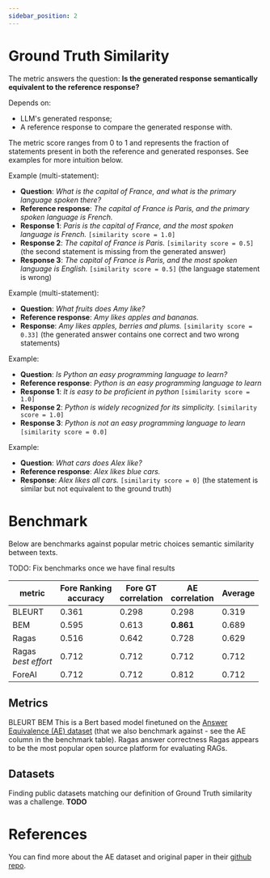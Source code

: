 ```yaml
---
sidebar_position: 2
---
```

# Ground Truth Similarity
The metric answers the question: **Is the generated response semantically equivalent 
to the reference response?**

Depends on:
- LLM's generated response;
- A reference response to compare the generated response with.

The metric score ranges from 0 to 1 and represents the fraction of statements
present in both the reference and generated responses. See examples for more
intuition below. 

Example (multi-statement):
- **Question**: *What is the capital of France, and what is the primary language spoken there?*
- **Reference response**: *The capital of France is Paris, and the primary spoken language is French.*
- **Response 1**: *Paris is the capital of France, and the most spoken language is French.* `[similarity score = 1.0]`
- **Response 2**: *The capital of France is Paris.* `[similarity score = 0.5]` (the second statement is missing from the generated answer)
- **Response 3**: *The capital of France is Paris, and the most spoken language is English.* `[similarity score = 0.5]` (the language statement is wrong)

Example (multi-statement):
- **Question**: *What fruits does Amy like?*
- **Reference response**: *Amy likes apples and bananas.*
- **Response**: *Amy likes apples, berries and plums.* `[similarity score = 0.33]` (the generated answer contains one correct and two wrong statements)

Example:
- **Question**: *Is Python an easy programming language to learn?*
- **Reference response**: *Python is an easy programming language to learn*
- **Response 1**: *It is easy to be proficient in python*  `[similarity score = 1.0]`
- **Response 2**: *Python is widely recognized for its simplicity.* `[similarity score = 1.0]`
- **Response 3**: *Python is not an easy programming language to learn* `[similarity score = 0.0]`

Example:
- **Question**: *What cars does Alex like?*
- **Reference response**: *Alex likes blue cars.*
- **Response**: *Alex likes all cars.* `[similarity score = 0]` (the statement is similar but not equivalent to the ground truth)


# Benchmark
Below are benchmarks against popular metric choices semantic similarity between
texts.

TODO: Fix benchmarks once we have final results


| metric                 |  Fore Ranking<br>accuracy  | Fore GT<br>correlation | AE<br>correlation  | Average |
|------------------------|----------------------------|------------------------|--------------------|---------|
| BLEURT                 |                      0.361 |                  0.298 |              0.298 |   0.319 |
| BEM                    |                      0.595 |                  0.613 |          **0.861** |   0.689 |
| Ragas                  |                      0.516 |                  0.642 |              0.728 |   0.629 |
| Ragas<br>*best effort* |                      0.712 |                  0.712 |              0.712 |   0.712 |
| ForeAI                 |                      0.712 |                  0.712 |              0.812 |   0.712 |


## Metrics
BLEURT
BEM
This is a Bert based model finetuned on the [Answer Equivalence (AE) dataset](https://github.com/google-research-datasets/answer-equivalence-dataset)
(that we also benchmark against - see the AE column in the benchmark table). 
Ragas answer correctness
Ragas appears to be the most popular open source platform for evaluating RAGs.


## Datasets
Finding public datasets matching our definition of Ground Truth similarity was 
a challenge. **TODO**


# References
You can find more about the AE dataset and original paper in their [github repo](https://github.com/google-research-datasets/answer-equivalence-dataset).
